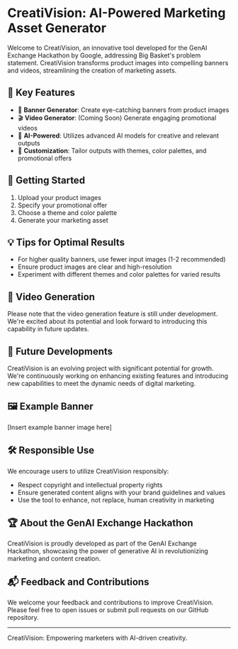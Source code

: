 # CreatiVision: AI-Powered Marketing Asset Generator

Welcome to CreatiVision, an innovative tool developed for the GenAI Exchange Hackathon by Google, addressing Big Basket's problem statement. CreatiVision transforms product images into compelling banners and videos, streamlining the creation of marketing assets.

## 🌟 Key Features

- 🎨 **Banner Generator**: Create eye-catching banners from product images
- 🎬 **Video Generator**: (Coming Soon) Generate engaging promotional videos
- 🧠 **AI-Powered**: Utilizes advanced AI models for creative and relevant outputs
- 🎯 **Customization**: Tailor outputs with themes, color palettes, and promotional offers

## 🚀 Getting Started

1. Upload your product images
2. Specify your promotional offer
3. Choose a theme and color palette
4. Generate your marketing asset

## 💡 Tips for Optimal Results

- For higher quality banners, use fewer input images (1-2 recommended)
- Ensure product images are clear and high-resolution
- Experiment with different themes and color palettes for varied results

## 🎥 Video Generation

Please note that the video generation feature is still under development. We're excited about its potential and look forward to introducing this capability in future updates.

## 🔮 Future Developments

CreatiVision is an evolving project with significant potential for growth. We're continuously working on enhancing existing features and introducing new capabilities to meet the dynamic needs of digital marketing.

## 🖼️ Example Banner

[Insert example banner image here]

## 🛠️ Responsible Use

We encourage users to utilize CreatiVision responsibly:

- Respect copyright and intellectual property rights
- Ensure generated content aligns with your brand guidelines and values
- Use the tool to enhance, not replace, human creativity in marketing

## 🏆 About the GenAI Exchange Hackathon

CreatiVision is proudly developed as part of the GenAI Exchange Hackathon, showcasing the power of generative AI in revolutionizing marketing and content creation.

## 📬 Feedback and Contributions

We welcome your feedback and contributions to improve CreatiVision. Please feel free to open issues or submit pull requests on our GitHub repository.

---

CreatiVision: Empowering marketers with AI-driven creativity.
